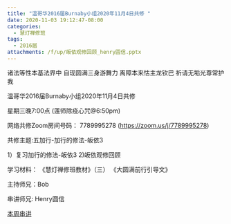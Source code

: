 ```yaml
---
title: "温哥华2016届Burnaby小组2020年11月4日共修 "
date: 2020-11-03 19:12:47-08:00
categories:
  - 慧灯禅修班
tags:
  - 2016届
attachments: /f/up/皈依观修回顾_henry圆信.pptx
---
```

诸法等性本基法界中 自现圆满三身游舞力 离障本来怙主龙钦巴 祈请无垢光尊常护我

温哥华2016届Burnaby小组2020年11月4日共修 

星期三晚7:00点 (莲师除疫心咒@6:50pm)

网络共修Zoom房间号码： 7789995278 (<https://zoom.us/j/7789995278>)

共修主题:五加行-加行的修法-皈依3
 

1）复习加行的修法-皈依3 
2)皈依观修回顾 


学习材料：
《慧灯禅修班教材》（三）
《大圆满前行引导文》



主持师兄：Bob

串讲师兄: Henry圆信

[本周串讲](https://s3.ca-central-1.wasabisys.com/hddata/f.huidengchanxiu.net/hdv/f/up/皈依观修回顾_henry圆信.pptx)


